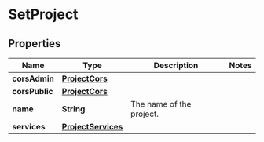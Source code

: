 

# SetProject


## Properties

| Name | Type | Description | Notes |
|------------ | ------------- | ------------- | -------------|
|**corsAdmin** | [**ProjectCors**](ProjectCors.md) |  |  |
|**corsPublic** | [**ProjectCors**](ProjectCors.md) |  |  |
|**name** | **String** | The name of the project. |  |
|**services** | [**ProjectServices**](ProjectServices.md) |  |  |



